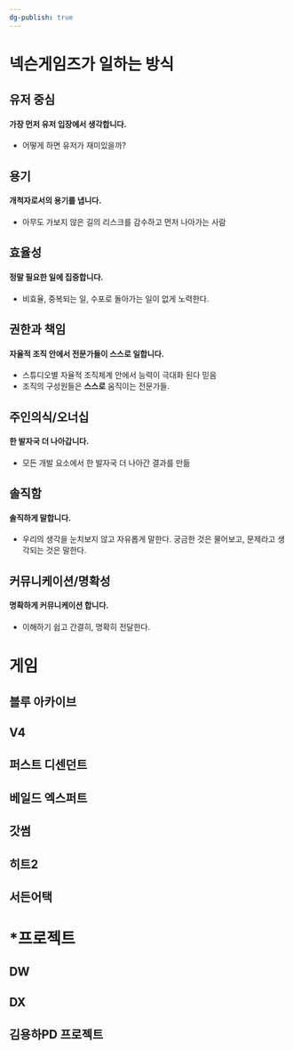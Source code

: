 ```yaml
---
dg-publish: true
---
```


# 넥슨게임즈가 일하는 방식
## 유저 중심
#### 가장 먼저 유저 입장에서 생각합니다.
- 어떻게 하면 유저가 재미있을까?
## 용기
#### 개척자로서의 용기를 냅니다.
- 아무도 가보지 않은 길의 리스크를 감수하고 먼저 나아가는 사람
## 효율성
#### 정말 필요한 일에 집중합니다.
- 비효율, 중복되는 일, 수포로 돌아가는 일이 없게 노력한다.
## 권한과 책임
#### 자율적 조직 안에서 전문가들이 스스로 일합니다.
- 스튜디오별 자율적 조직체계 안에서 능력이 극대화 된다 믿음
- 조직의 구성원들은 **스스로** 움직이는 전문가들.
## 주인의식/오너십
#### 한 발자국 더 나아갑니다.
- 모든 개발 요소에서 한 발자국 더 나아간 결과를 만듦
## 솔직함
#### 솔직하게 말합니다.
- 우리의 생각을 눈치보지 않고 자유롭게 말한다. 궁금한 것은 물어보고, 문제라고 생각되는 것은 말한다.
## 커뮤니케이션/명확성
#### 명확하게 커뮤니케이션 합니다.
- 이해하기 쉽고 간결히, 명확히 전달한다.
# 게임
## 블루 아카이브
## V4
## 퍼스트 디센던트
## 베일드 엑스퍼트
## 갓썸
## 히트2
## 서든어택
# \*프로젝트
## DW
## DX
## 김용하PD 프로젝트
